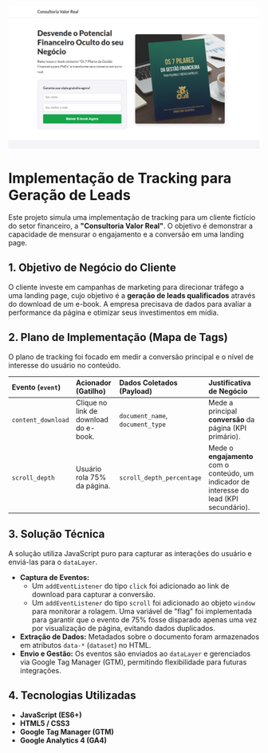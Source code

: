 ![Imagem do projeto](projeto.png "Imagem do projeto")

# Implementação de Tracking para Geração de Leads

Este projeto simula uma implementação de tracking para um cliente fictício do setor financeiro, a **"Consultoria Valor Real"**. O objetivo é demonstrar a capacidade de mensurar o engajamento e a conversão em uma landing page.

## 1. Objetivo de Negócio do Cliente

O cliente investe em campanhas de marketing para direcionar tráfego a uma landing page, cujo objetivo é a **geração de leads qualificados** através do download de um e-book. A empresa precisava de dados para avaliar a performance da página e otimizar seus investimentos em mídia.

## 2. Plano de Implementação (Mapa de Tags)

O plano de tracking foi focado em medir a conversão principal e o nível de interesse do usuário no conteúdo.

| Evento (`event`) | Acionador (Gatilho) | Dados Coletados (Payload) | Justificativa de Negócio |
| :--- | :--- | :--- | :--- |
| `content_download` | Clique no link de download do e-book. | `document_name`, `document_type` | Mede a principal **conversão** da página (KPI primário). |
| `scroll_depth` | Usuário rola 75% da página. | `scroll_depth_percentage` | Mede o **engajamento** com o conteúdo, um indicador de interesse do lead (KPI secundário). |

## 3. Solução Técnica

A solução utiliza JavaScript puro para capturar as interações do usuário e enviá-las para o `dataLayer`.

- **Captura de Eventos:**
    - Um `addEventListener` do tipo `click` foi adicionado ao link de download para capturar a conversão.
    - Um `addEventListener` do tipo `scroll` foi adicionado ao objeto `window` para monitorar a rolagem. Uma variável de "flag" foi implementada para garantir que o evento de 75% fosse disparado apenas uma vez por visualização de página, evitando dados duplicados.
- **Extração de Dados:** Metadados sobre o documento foram armazenados em atributos `data-*` (`dataset`) no HTML.
- **Envio e Gestão:** Os eventos são enviados ao `dataLayer` e gerenciados via Google Tag Manager (GTM), permitindo flexibilidade para futuras integrações.

## 4. Tecnologias Utilizadas

- **JavaScript (ES6+)**
- **HTML5 / CSS3**
- **Google Tag Manager (GTM)**
- **Google Analytics 4 (GA4)**